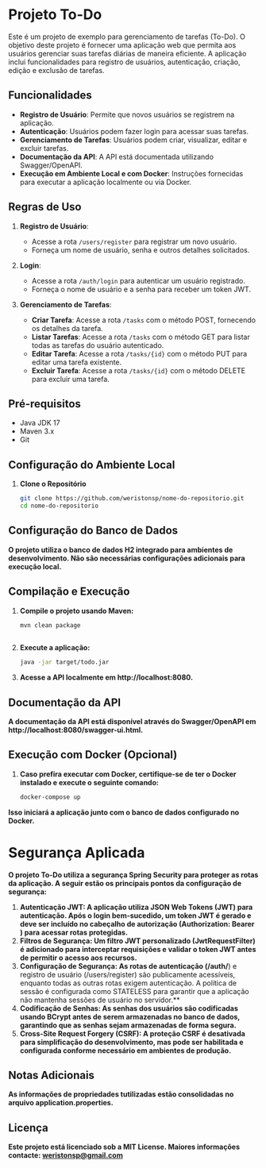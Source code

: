 # Projeto To-Do

Este é um projeto de exemplo para gerenciamento de tarefas (To-Do). O objetivo deste projeto é fornecer uma aplicação web que permita aos usuários gerenciar suas tarefas diárias de maneira eficiente. A aplicação inclui funcionalidades para registro de usuários, autenticação, criação, edição e exclusão de tarefas.

## Funcionalidades

- **Registro de Usuário**: Permite que novos usuários se registrem na aplicação.
- **Autenticação**: Usuários podem fazer login para acessar suas tarefas.
- **Gerenciamento de Tarefas**: Usuários podem criar, visualizar, editar e excluir tarefas.
- **Documentação da API**: A API está documentada utilizando Swagger/OpenAPI.
- **Execução em Ambiente Local e com Docker**: Instruções fornecidas para executar a aplicação localmente ou via Docker.

## Regras de Uso

1. **Registro de Usuário**:
   - Acesse a rota `/users/register` para registrar um novo usuário.
   - Forneça um nome de usuário, senha e outros detalhes solicitados.

2. **Login**:
   - Acesse a rota `/auth/login` para autenticar um usuário registrado.
   - Forneça o nome de usuário e a senha para receber um token JWT.

3. **Gerenciamento de Tarefas**:
   - **Criar Tarefa**: Acesse a rota `/tasks` com o método POST, fornecendo os detalhes da tarefa.
   - **Listar Tarefas**: Acesse a rota `/tasks` com o método GET para listar todas as tarefas do usuário autenticado.
   - **Editar Tarefa**: Acesse a rota `/tasks/{id}` com o método PUT para editar uma tarefa existente.
   - **Excluir Tarefa**: Acesse a rota `/tasks/{id}` com o método DELETE para excluir uma tarefa.

## Pré-requisitos

- Java JDK 17
- Maven 3.x
- Git

## Configuração do Ambiente Local

1. **Clone o Repositório**

   ```bash
   git clone https://github.com/weristonsp/nome-do-repositorio.git
   cd nome-do-repositorio 


## Configuração do Banco de Dados

**O projeto utiliza o banco de dados H2 integrado para ambientes de desenvolvimento. Não são necessárias configurações adicionais para execução local.**
       
## Compilação e Execução

1. **Compile o projeto usando Maven:**

   ```bash
   mvn clean package
    
2. **Execute a aplicação:**

   ```bash
   java -jar target/todo.jar
   
3. **Acesse a API localmente em http://localhost:8080.**
   
## Documentação da API

**A documentação da API está disponível através do Swagger/OpenAPI em http://localhost:8080/swagger-ui.html.**

## Execução com Docker (Opcional)

1. **Caso prefira executar com Docker, certifique-se de ter o Docker instalado e execute o seguinte comando:**

   ```bash
   docker-compose up

**Isso iniciará a aplicação junto com o banco de dados configurado no Docker.**

# Segurança Aplicada
 
**O projeto To-Do utiliza a segurança Spring Security para proteger as rotas da aplicação. A seguir estão os principais pontos da configuração de segurança:**
1. **Autenticação JWT: A aplicação utiliza JSON Web Tokens (JWT) para autenticação. Após o login bem-sucedido, um token JWT é gerado e deve ser incluído no cabeçalho de autorização (Authorization: Bearer <token>) para acessar rotas protegidas.**
2. **Filtros de Segurança: Um filtro JWT personalizado (JwtRequestFilter) é adicionado para interceptar requisições e validar o token JWT antes de permitir o acesso aos recursos.**
3. **Configuração de Segurança: As rotas de autenticação (/auth/**) e registro de usuário (/users/register) são publicamente acessíveis, enquanto todas as outras rotas exigem autenticação. A política de sessão é configurada como STATELESS para garantir que a aplicação não mantenha sessões de usuário no servidor.**
4. **Codificação de Senhas: As senhas dos usuários são codificadas usando BCrypt antes de serem armazenadas no banco de dados, garantindo que as senhas sejam armazenadas de forma segura.**
5. **Cross-Site Request Forgery (CSRF): A proteção CSRF é desativada para simplificação do desenvolvimento, mas pode ser habilitada e configurada conforme necessário em ambientes de produção.**

## Notas Adicionais

**As informações de propriedades tutilizadas estão consolidadas no arquivo application.properties.**


## Licença

**Este projeto está licenciado sob a MIT License. Maiores informações contacte: weristonsp@gmail.com**
